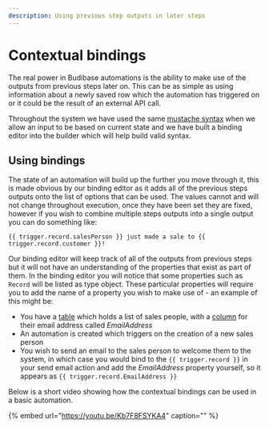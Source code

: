 ```yaml
---
description: Using previous step outputs in later steps
---
```


# Contextual bindings

The real power in Budibase automations is the ability to make use of the outputs from previous steps later on. This can be as simple as using information about a newly saved row which the automation has triggered on or it could be the result of an external API call.

Throughout the system we have used the same [mustache syntax](https://mustache.github.io/mustache.5.html) when we allow an input to be based on current state and we have built a binding editor into the builder which will help build valid syntax.

## Using bindings

The state of an automation will build up the further you move through it, this is made obvious by our binding editor as it adds all of the previous steps outputs onto the list of options that can be used. The values cannot and will not change throughout execution, once they have been set they are fixed, however if you wish to combine multiple steps outputs into a single output you can do something like:

```text
{{ trigger.record.salesPerson }} just made a sale to {{ trigger.record.customer }}!
```

Our binding editor will keep track of all of the outputs from previous steps but it will not have an understanding of the properties that exist as part of them. In the binding editor you will notice that some properties such as `Record` will be listed as type object. These particular properties will require you to add the name of a property you wish to make use of - an example of this might be:

* You have a [table](../data/tables/) which holds a list of sales people, with a [column]() for their email address called _EmailAddress_
* An automation is created which triggers on the creation of a new sales person
* You wish to send an email to the sales person to welcome them to the system, in which case you would bind to the `{{ trigger.record }}` in your send email action and add the _EmailAddress_ property yourself, so it appears as `{{ trigger.record.EmailAddress }}`

Below is a short video showing how the contextual bindings can be used in a basic automation.

{% embed url="https://youtu.be/Kb7F8FSYKA4" caption="" %}


